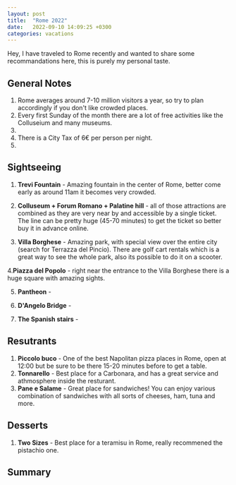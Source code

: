 ```yaml
---
layout: post
title:  "Rome 2022"
date:   2022-09-10 14:09:25 +0300
categories: vacations
---
```


Hey, I have traveled to Rome recently and wanted to share some recommandations here, this is purely my personal taste.

## General Notes
1. Rome averages around 7-10 million visitors a year, so try to plan accordingly if you don't like crowded places.
2. Every first Sunday of the month there are a lot of free activities like the Colluseium and many museums.
3. 
4. There is a City Tax of 6€ per person per night.
5.

## Sightseeing
1. **Trevi Fountain** - Amazing fountain in the center of Rome, better come early as around 11am it becomes very crowded.

2. **Colluseum + Forum Romano + Palatine hill** - all of those attractions are combined as they are very near by and accessible by a single ticket.
The line can be pretty huge (45-70 minutes) to get the ticket so better buy it in advance online. 

3. **Villa Borghese** - Amazing park, with special view over the entire city (search for Terrazza del Pincio).
There are golf cart rentals which is a great way to see the whole park, also its possible to do it on a scooter.

4.**Piazza del Popolo** - right near the entrance to the Villa Borghese there is a huge square with amazing sights. 

5. **Pantheon** - 

6. **D'Angelo Bridge** - 

7. **The Spanish stairs** - 

## Resutrants
1. **Piccolo buco** - One of the best Napolitan pizza places in Rome, open at 12:00 but be sure to be there 15-20 minutes before to get a table. 
2. **Tonnarello** - Best place for a Carbonara, and has a great service and athmosphere inside the resturant. 
3. **Pane e Salame** - Great place for sandwiches! You can enjoy various combination of sandwiches with all sorts of cheeses, ham, tuna and more.

## Desserts 
1. **Two Sizes** - Best place for a teramisu in Rome, really recommened the pistachio one.



## Summary
